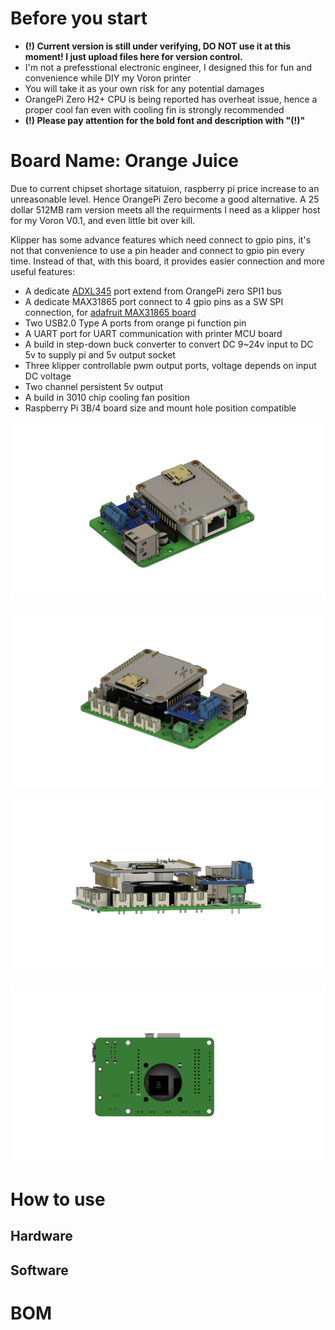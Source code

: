 # Before you start
- **(!) Current version is still under verifying, DO NOT use it at this moment! I just upload files here for version control.**
- I'm not a prefesstional electronic engineer, I designed this for fun and convenience while DIY my Voron printer
- You will take it as your own risk for any potential damages
- OrangePi Zero H2+ CPU is being reported has overheat issue, hence a proper cool fan even with cooling fin is strongly recommended
- **(!) Please pay attention for the bold font and description with "(!)"**

# Board Name: Orange Juice
Due to current chipset shortage sitatuion, raspberry pi price increase to an unreasonable level. 
Hence OrangePi Zero become a good alternative. A 25 dollar 512MB ram version meets all the requirments I need as a klipper host for my Voron V0.1, and even little bit over kill.

Klipper has some advance features which need connect to gpio pins, it's not that convenience to use a pin header and connect to gpio pin every time. Instead of that, with this board, it provides easier connection and more useful features:

- A dedicate [ADXL345](https://www.adafruit.com/product/1231) port extend from OrangePi zero SPI1 bus
- A dedicate MAX31865 port connect to 4 gpio pins as a SW SPI connection, for [adafruit MAX31865 board](https://www.adafruit.com/product/3328)
- Two USB2.0 Type A ports from orange pi function pin
- A UART port for UART communication with printer MCU board
- A build in step-down buck converter to convert DC 9~24v input to DC 5v to supply pi and 5v output socket
- Three klipper controllable pwm output ports, voltage depends on input DC voltage
- Two channel persistent 5v output
- A build in 3010 chip cooling fan position
- Raspberry Pi 3B/4 board size and mount hole position compatible 

![](images/top.png)  

![](images/back.png)  

![](images/front.png)  

![](images/bottom.png)  

# How to use

## Hardware

## Software

# BOM

